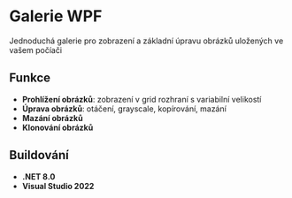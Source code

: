 
# Galerie WPF

Jednoduchá galerie pro zobrazení a základní úpravu obrázků uložených ve vašem počíači

## Funkce

- **Prohlížení obrázků**: zobrazení v grid rozhraní s variabilní velikostí
- **Úprava obrázků**: otáčení, grayscale, kopírování, mazání
- **Mazání obrázků**
- **Klonování obrázků**

## Buildování

- **.NET 8.0**
- **Visual Studio 2022**
